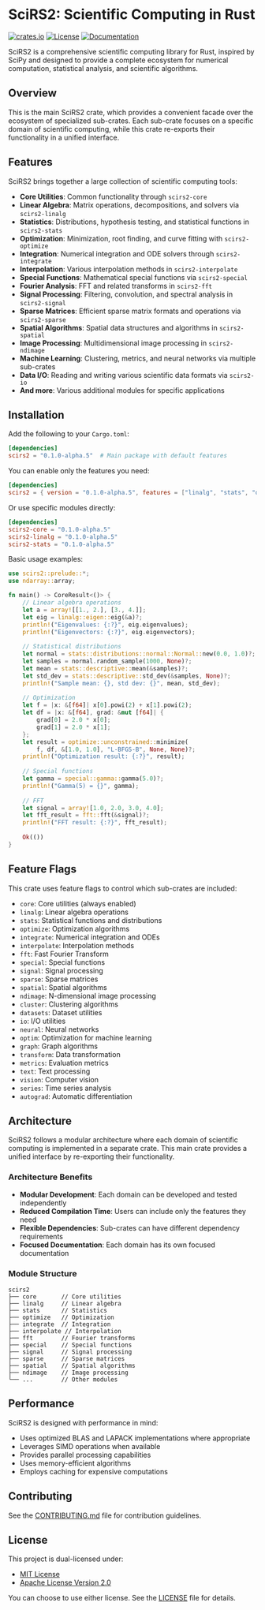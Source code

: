 # SciRS2: Scientific Computing in Rust

[![crates.io](https://img.shields.io/crates/v/scirs2.svg)](https://crates.io/crates/scirs2)
[![License](https://img.shields.io/badge/license-MIT%2FApache--2.0-blue.svg)](../LICENSE)
[![Documentation](https://img.shields.io/docsrs/scirs2)](https://docs.rs/scirs2)

SciRS2 is a comprehensive scientific computing library for Rust, inspired by SciPy and designed to provide a complete ecosystem for numerical computation, statistical analysis, and scientific algorithms.

## Overview

This is the main SciRS2 crate, which provides a convenient facade over the ecosystem of specialized sub-crates. Each sub-crate focuses on a specific domain of scientific computing, while this crate re-exports their functionality in a unified interface.

## Features

SciRS2 brings together a large collection of scientific computing tools:

- **Core Utilities**: Common functionality through `scirs2-core`
- **Linear Algebra**: Matrix operations, decompositions, and solvers via `scirs2-linalg`
- **Statistics**: Distributions, hypothesis testing, and statistical functions in `scirs2-stats`
- **Optimization**: Minimization, root finding, and curve fitting with `scirs2-optimize`
- **Integration**: Numerical integration and ODE solvers through `scirs2-integrate`
- **Interpolation**: Various interpolation methods in `scirs2-interpolate`
- **Special Functions**: Mathematical special functions via `scirs2-special`
- **Fourier Analysis**: FFT and related transforms in `scirs2-fft`
- **Signal Processing**: Filtering, convolution, and spectral analysis in `scirs2-signal`
- **Sparse Matrices**: Efficient sparse matrix formats and operations via `scirs2-sparse`
- **Spatial Algorithms**: Spatial data structures and algorithms in `scirs2-spatial`
- **Image Processing**: Multidimensional image processing in `scirs2-ndimage`
- **Machine Learning**: Clustering, metrics, and neural networks via multiple sub-crates
- **Data I/O**: Reading and writing various scientific data formats via `scirs2-io`
- **And more**: Various additional modules for specific applications

## Installation

Add the following to your `Cargo.toml`:

```toml
[dependencies]
scirs2 = "0.1.0-alpha.5"  # Main package with default features
```

You can enable only the features you need:

```toml
[dependencies]
scirs2 = { version = "0.1.0-alpha.5", features = ["linalg", "stats", "optimize"] }
```

Or use specific modules directly:

```toml
[dependencies]
scirs2-core = "0.1.0-alpha.5"
scirs2-linalg = "0.1.0-alpha.5"
scirs2-stats = "0.1.0-alpha.5"
```

Basic usage examples:

```rust
use scirs2::prelude::*;
use ndarray::array;

fn main() -> CoreResult<()> {
    // Linear algebra operations
    let a = array![[1., 2.], [3., 4.]];
    let eig = linalg::eigen::eig(&a)?;
    println!("Eigenvalues: {:?}", eig.eigenvalues);
    println!("Eigenvectors: {:?}", eig.eigenvectors);
    
    // Statistical distributions
    let normal = stats::distributions::normal::Normal::new(0.0, 1.0)?;
    let samples = normal.random_sample(1000, None)?;
    let mean = stats::descriptive::mean(&samples)?;
    let std_dev = stats::descriptive::std_dev(&samples, None)?;
    println!("Sample mean: {}, std dev: {}", mean, std_dev);
    
    // Optimization
    let f = |x: &[f64]| x[0].powi(2) + x[1].powi(2);
    let df = |x: &[f64], grad: &mut [f64]| {
        grad[0] = 2.0 * x[0];
        grad[1] = 2.0 * x[1];
    };
    let result = optimize::unconstrained::minimize(
        f, df, &[1.0, 1.0], "L-BFGS-B", None, None)?;
    println!("Optimization result: {:?}", result);
    
    // Special functions
    let gamma = special::gamma::gamma(5.0)?;
    println!("Gamma(5) = {}", gamma);
    
    // FFT
    let signal = array![1.0, 2.0, 3.0, 4.0];
    let fft_result = fft::fft(&signal)?;
    println!("FFT result: {:?}", fft_result);
    
    Ok(())
}
```

## Feature Flags

This crate uses feature flags to control which sub-crates are included:

- `core`: Core utilities (always enabled)
- `linalg`: Linear algebra operations
- `stats`: Statistical functions and distributions
- `optimize`: Optimization algorithms
- `integrate`: Numerical integration and ODEs
- `interpolate`: Interpolation methods
- `fft`: Fast Fourier Transform
- `special`: Special functions
- `signal`: Signal processing
- `sparse`: Sparse matrices
- `spatial`: Spatial algorithms
- `ndimage`: N-dimensional image processing
- `cluster`: Clustering algorithms
- `datasets`: Dataset utilities
- `io`: I/O utilities
- `neural`: Neural networks
- `optim`: Optimization for machine learning
- `graph`: Graph algorithms
- `transform`: Data transformation
- `metrics`: Evaluation metrics
- `text`: Text processing
- `vision`: Computer vision
- `series`: Time series analysis
- `autograd`: Automatic differentiation

## Architecture

SciRS2 follows a modular architecture where each domain of scientific computing is implemented in a separate crate. This main crate provides a unified interface by re-exporting their functionality.

### Architecture Benefits

- **Modular Development**: Each domain can be developed and tested independently
- **Reduced Compilation Time**: Users can include only the features they need
- **Flexible Dependencies**: Sub-crates can have different dependency requirements
- **Focused Documentation**: Each domain has its own focused documentation

### Module Structure

```
scirs2
├── core       // Core utilities
├── linalg     // Linear algebra
├── stats      // Statistics
├── optimize   // Optimization
├── integrate  // Integration
├── interpolate // Interpolation
├── fft        // Fourier transforms
├── special    // Special functions
├── signal     // Signal processing
├── sparse     // Sparse matrices
├── spatial    // Spatial algorithms
├── ndimage    // Image processing
└── ...        // Other modules
```

## Performance

SciRS2 is designed with performance in mind:

- Uses optimized BLAS and LAPACK implementations where appropriate
- Leverages SIMD operations when available
- Provides parallel processing capabilities
- Uses memory-efficient algorithms
- Employs caching for expensive computations

## Contributing

See the [CONTRIBUTING.md](../CONTRIBUTING.md) file for contribution guidelines.

## License

This project is dual-licensed under:

- [MIT License](../LICENSE-MIT)
- [Apache License Version 2.0](../LICENSE-APACHE)

You can choose to use either license. See the [LICENSE](../LICENSE) file for details.

